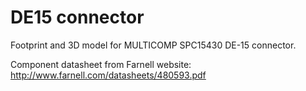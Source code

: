 DE15 connector
==============

  Footprint and 3D model for MULTICOMP SPC15430 DE-15 connector.

Component datasheet from Farnell website:
http://www.farnell.com/datasheets/480593.pdf
